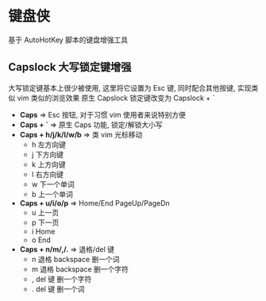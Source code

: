 # 键盘侠

基于 AutoHotKey 脚本的键盘增强工具

## Capslock 大写锁定键增强
大写锁定键基本上很少被使用, 这里将它设置为 Esc 键, 同时配合其他按键, 实现类似 vim 类似的浏览效果
原生 Capslock 锁定键改变为 Capslock + `

- **Caps** => Esc 按钮, 对于习惯 vim 使用者来说特别方便
- **Caps + `** => 原生 Caps 功能, 锁定/解锁大小写
- **Caps + h/j/k/l/w/b** => 类 vim 光标移动
    - h 左方向键
    - j 下方向键
    - k 上方向键
    - l 右方向键
    - w 下一个单词
    - b 上一个单词
- **Caps + u/i/o/p** => Home/End PageUp/PageDn
    - u 上一页
    - p 下一页
    - i Home
    - o End
- **Caps + n/m/,/.** => 退格/del 键
    - n 退格 backspace 删一个词
    - m 退格 backspace 删一个字符
    - , del 键 删一个字符
    - . del 键 删一个词